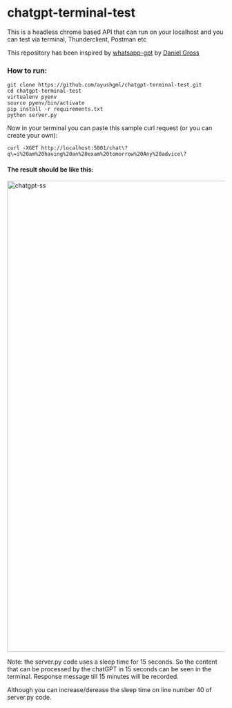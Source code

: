 # chatgpt-terminal-test
This is a headless chrome based API that can run on your localhost and you can test via terminal, Thunderclient, Postman etc

This repository has been inspired by <a href="https://github.com/danielgross/whatsapp-gpt">whatsapp-gpt</a> by <a href="https://github.com/danielgross">Daniel Gross</a>

<h3>How to run:</h3>

```
git clone https://github.com/ayushgml/chatgpt-terminal-test.git
cd chatgpt-terminal-test
virtualenv pyenv
source pyenv/bin/activate
pip install -r requirements.txt
python server.py
```

Now in your terminal you can paste this sample curl request (or you can create your own):
```
curl -XGET http://localhost:5001/chat\?q\=i%20am%20having%20an%20exam%20tomorrow%20Any%20advice\?
```

<h4>The result should be like this:</h4>
<img width="1089" alt="chatgpt-ss" src="https://user-images.githubusercontent.com/72748253/205528340-aafc2d07-2928-4ead-9d45-bae47ab75883.png">

Note: the server.py code uses a sleep time for 15 seconds. So the content that can be processed by the chatGPT in 15 seconds can be seen in the terminal. Response message till 15 minutes will be recorded.

Although you can increase/derease the sleep time on line number 40 of server.py code.
